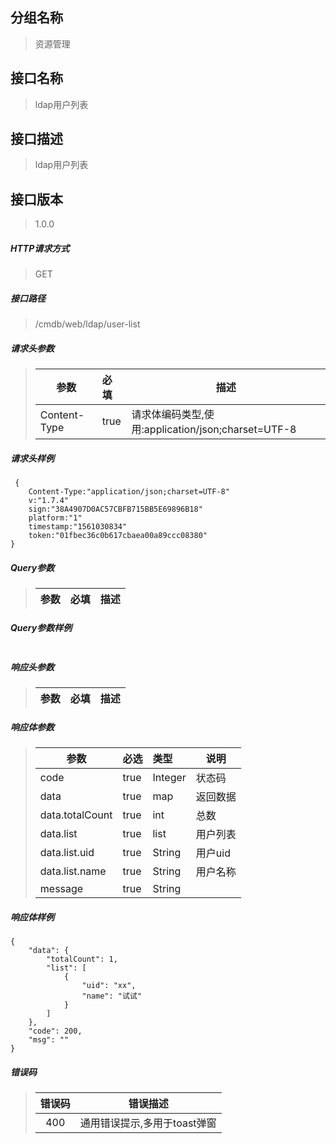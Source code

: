 ## 分组名称
> 资源管理

## 接口名称
> ldap用户列表

## 接口描述
> ldap用户列表

## 接口版本

> 1.0.0

##### HTTP请求方式

> GET

##### 接口路径
> /cmdb/web/ldap/user-list

##### 请求头参数
> | 参数       | 必填 | 描述            |
> | ---------- | :--- |  --------------- |
> | Content-Type |true|请求体编码类型,使用:application/json;charset=UTF-8|

##### 请求头样例
```
 {
    Content-Type:"application/json;charset=UTF-8"
    v:"1.7.4"
    sign:"38A4907D0AC57CBFB715BB5E69896B18"
    platform:"1"
    timestamp:"1561030834"
    token:"01fbec36c0b617cbaea00a89ccc08380"
}
```

##### Query参数
> | 参数       | 必填 | 描述            |
> | ---------- | :--- |  --------------- |



##### Query参数样例
```

```

##### 响应头参数
> | 参数       | 必填 | 描述            |
> | ---------- | :--- |  --------------- |

##### 响应体参数
> | 参数       | 必选 | 类型 | 说明            |
> | ---------- | :--- | :--- | --------------- |
> | code |true|Integer|状态码|
> | data |true|map|返回数据|
> | data.totalCount |true|int|总数|
> | data.list |true|list|用户列表|
> | data.list.uid |true|String|用户uid|
> | data.list.name |true|String|用户名称|
> | message |true|String| |


##### 响应体样例
```
{
    "data": {
        "totalCount": 1,
        "list": [
            {
                "uid": "xx",
                "name": "试试"
            }
        ]
    },
    "code": 200,
    "msg": ""
}
```
##### 错误码
> | 错误码      |错误描述|
> | :----------: | :---------------: |
> | 400 |通用错误提示,多用于toast弹窗|